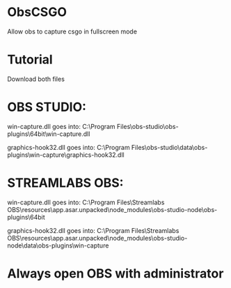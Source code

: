 # ObsCSGO
Allow obs to capture csgo in fullscreen mode

<h1>Tutorial</h1>
Download both files

<h1>OBS STUDIO:</h1>
win-capture.dll goes into:
C:\Program Files\obs-studio\obs-plugins\64bit\win-capture.dll

graphics-hook32.dll goes into:
C:\Program Files\obs-studio\data\obs-plugins\win-capture\graphics-hook32.dll

<h1>STREAMLABS OBS:</h1>
win-capture.dll goes into:
C:\Program Files\Streamlabs OBS\resources\app.asar.unpacked\node_modules\obs-studio-node\obs-plugins\64bit

graphics-hook32.dll goes into:
C:\Program Files\Streamlabs OBS\resources\app.asar.unpacked\node_modules\obs-studio-node\data\obs-plugins\win-capture

<h1>Always open OBS with administrator</h1>
